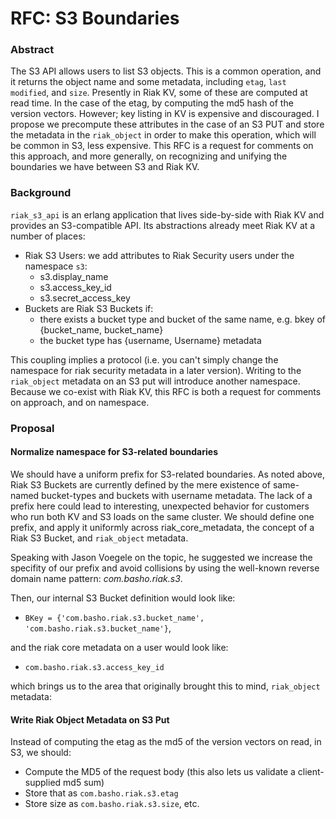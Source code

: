 # RFC: S3 Boundaries

### Abstract

The S3 API allows users to list S3 objects. This is a common operation, and it returns the object name and some metadata, including `etag`, `last modified`, and `size`. Presently in Riak KV, some of these are computed at read time. In the case of the etag, by computing the md5 hash of the version vectors. However; key listing in KV is expensive and discouraged. I propose we precompute these attributes in the case of an S3 PUT and store the metadata in the `riak_object` in order to make this operation, which will be common in S3, less expensive. This RFC is a request for comments on this approach, and more generally, on recognizing and unifying the boundaries we have between S3 and Riak KV.

### Background

`riak_s3_api` is an erlang application that lives side-by-side with Riak KV and provides an S3-compatible API. Its abstractions already meet Riak KV at a number of places:

* Riak S3 Users: we add attributes to Riak Security users under the namespace `s3`:
  * s3.display_name
  * s3.access_key_id
  * s3.secret_access_key
* Buckets are Riak S3 Buckets if:
  * there exists a bucket type and bucket of the same name, e.g. bkey of {bucket_name, bucket_name}
  * the bucket type has {username, Username} metadata

This coupling implies a protocol (i.e. you can't simply change the namespace for riak security metadata in a later version). Writing to the `riak_object` metadata on an S3 put will introduce another namespace. Because we co-exist with Riak KV, this RFC is both a request for comments on approach, and on namespace.

### Proposal

#### Normalize namespace for S3-related boundaries
We should have a uniform prefix for S3-related boundaries. As noted above, Riak S3 Buckets are currently defined by the mere existence of same-named bucket-types and buckets with username metadata. The lack of a prefix here could lead to interesting, unexpected behavior for customers who run both KV and S3 loads on the same cluster. We should define one prefix, and apply it uniformly across riak_core_metadata, the concept of a Riak S3 Bucket, and `riak_object` metadata.

Speaking with Jason Voegele on the topic, he suggested we increase the specifity of our prefix and avoid collisions by using the well-known reverse domain name pattern: _com.basho.riak.s3_.

Then, our internal S3 Bucket definition would look like:
* `BKey = {'com.basho.riak.s3.bucket_name', 'com.basho.riak.s3.bucket_name'}`,

and the riak core metadata on a user would look like:
* `com.basho.riak.s3.access_key_id`

which brings us to the area that originally brought this to mind, `riak_object` metadata:

#### Write Riak Object Metadata on S3 Put
Instead of computing the etag as the md5 of the version vectors on read, in S3, we should:
* Compute the MD5 of the request body (this also lets us validate a client-supplied md5 sum)
* Store that as `com.basho.riak.s3.etag`
* Store size as `com.basho.riak.s3.size`, etc.
